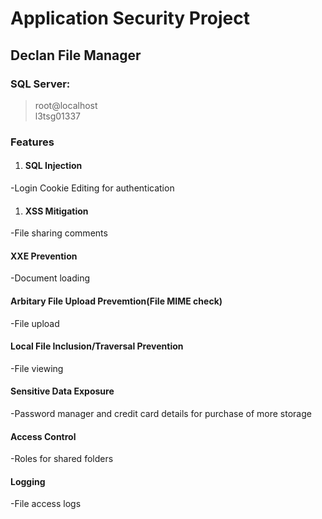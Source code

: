 # __Application Security Project__
## Declan File Manager
### SQL Server:
> root@localhost\
> l3tsg01337

### Features
1. #### SQL Injection
-Login
Cookie Editing for authentication

1. #### XSS Mitigation
-File sharing comments

#### XXE Prevention
-Document loading

#### Arbitary File Upload Prevemtion(File MIME check)
-File upload

#### Local File Inclusion/Traversal Prevention
-File viewing

#### Sensitive Data Exposure
-Password manager and credit card details for purchase of more storage

#### Access Control
-Roles for shared folders

#### Logging
-File access logs
